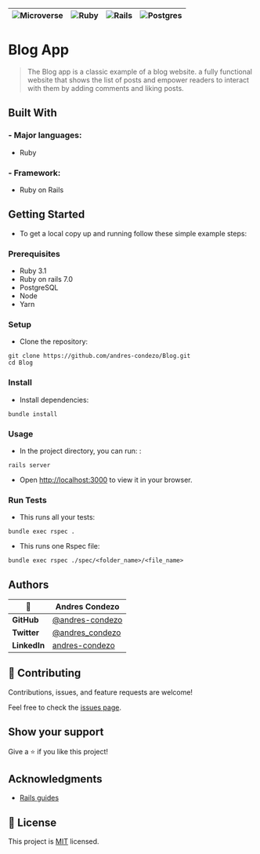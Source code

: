 | ![Microverse](https://img.shields.io/badge/Microverse-blueviolet)      |  ![Ruby](https://img.shields.io/badge/ruby-%23CC342D.svg?style=for-the-badge&logo=ruby&logoColor=white) | ![Rails](https://img.shields.io/badge/rails-%23CC0000.svg?style=for-the-badge&logo=ruby-on-rails&logoColor=white) | ![Postgres](https://img.shields.io/badge/postgres-%23316192.svg?style=for-the-badge&logo=postgresql&logoColor=white) |
| ------------ | ---------------------------------------------------- | ---------------------------------------------------- | ---------------------------------------------------- |

# Blog App

> The Blog app is a classic example of a blog website. a fully functional website that shows the list of posts and empower readers to interact with them by adding comments and liking posts.


## Built With

### - Major languages:

  - Ruby

### - Framework:

  - Ruby on Rails

## Getting Started

- To get a local copy up and running follow these simple example steps:

### Prerequisites

  - Ruby 3.1
  - Ruby on rails 7.0
  - PostgreSQL
  - Node
  - Yarn


### Setup

- Clone the repository:

 ```
 git clone https://github.com/andres-condezo/Blog.git
 cd Blog
 ```

### Install

 - Install dependencies:

 ```
 bundle install
 ```

### Usage

 - In the project directory, you can run:
:
 ```
 rails server
 ```

 - Open [http://localhost:3000](http://localhost:3000) to view it in your browser.


### Run Tests

- This runs all your tests:

```
bundle exec rspec .
```

- This runs one Rspec file:

```
bundle exec rspec ./spec/<folder_name>/<file_name>
```

## Authors

|    👤    | **Andres Condezo**                                               |
| ------------ | ---------------------------------------------------- |
| **GitHub**   | [@andres-condezo](https://github.com/andres-condezo)         |
| **Twitter**  | [@andres_condezo](https://twitter.com/andres_condezo)        |
| **LinkedIn** | [andres-condezo](https://www.linkedin.com/in/andres-condezo/)|

## 🤝 Contributing

Contributions, issues, and feature requests are welcome!

Feel free to check the [issues page](../../issues/).

## Show your support

Give a ⭐️ if you like this project!

## Acknowledgments

- [Rails guides](https://guides.rubyonrails.org/)

## 📝 License

This project is [MIT](./MIT.md) licensed.
